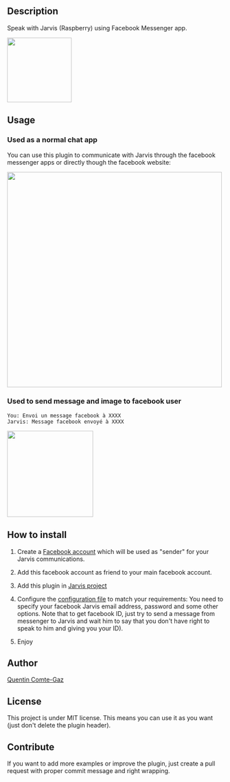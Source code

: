 ## Description
Speak with Jarvis (Raspberry) using Facebook Messenger app.

<img src="https://raw.githubusercontent.com/QuentinCG/jarvis-fb-messenger/master/presentation.png" width="150">


## Usage

### Used as a normal chat app

You can use this plugin to communicate with Jarvis through the facebook messenger apps or directly though the facebook website:

<img src="https://raw.githubusercontent.com/QuentinCG/jarvis-fb-messenger/master/example_base.png" width="500">


### Used to send message and image to facebook user

```
You: Envoi un message facebook à XXXX
Jarvis: Message facebook envoyé à XXXX
```
<img src="https://raw.githubusercontent.com/QuentinCG/jarvis-fb-messenger/master/example_send_message.png" width="200">


## How to install

1) Create a <a target="_blank" href="https://www.facebook.com/">Facebook account</a> which will be used as "sender" for your Jarvis communications.

2) Add this facebook account as friend to your main facebook account.

3) Add this plugin in <a target="_blank" href="http://domotiquefacile.fr/jarvis/content/plugins">Jarvis project</a>

4) Configure the <a target="_blank" href="https://github.com/QuentinCG/jarvis-fb-messenger/blob/master/config.sh">configuration file</a> to match your requirements: You need to specify your facebook Jarvis email address, password and some other options.
Note that to get facebook ID, just try to send a message from messenger to Jarvis and wait him to say that you don't have right to speak to him and giving you your ID).

5) Enjoy


## Author
[Quentin Comte-Gaz](http://quentin.comte-gaz.com/)


## License

This project is under MIT license. This means you can use it as you want (just don't delete the plugin header).


## Contribute

If you want to add more examples or improve the plugin, just create a pull request with proper commit message and right wrapping.

